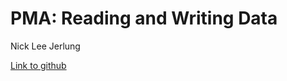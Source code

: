 # PMA:  Reading and Writing Data

Nick Lee Jerlung

[Link to github](https://github.com/cileene/Learning-C-by-Developing-Games-with-Unity-Seventh-Edition/tree/main/Ch_13_Starter/Assets/Scripts/PMAData)